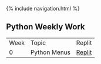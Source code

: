 {% include navigation.html %}
## Python Weekly Work
<table>
  <tr>
    <td>Week</td>
    <td>Topic</td>
    <td>Replit</td>
  </tr>
  <tr>
    <td>0</td>
    <td>Python Menus</td>
    <td><a href="https://replit.com/@sarayu-pr11/Sarayutri1#hacks/menu.py">Replit</a></td>
  </tr>
</table>
